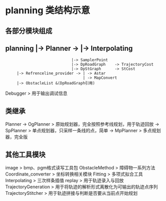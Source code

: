 # planning 类结构示意

## 各部分模块组成
planning |-> Planner          -> |-> Interpolating
-------------------------------------------------------------
                                 |-> SamplerPoint
                                 |-> DpRoadGraph    -> TrajectoryCost
                                 |-> DpStGraph      -> StCost
         |-> Refrenceline_provider -> | -> Astar
                                      | -> MapConvert
         |-> ObstacleList &(DpRoadGraph引用)
Debugger > 用于输出调试信息
## 类继承
Planner -> OgPlanner > 原始规划器，完全按照参考线规划，用于轨迹回放
        -> SpPlanner > 单点规划器，只采样一条线的点，简单
        -> MpPlanner > 多点规划器，完全版

## 其他工具模块
image > bmp、pgm格式读写工具包
ObstacleMethod > 障碍物一系列方法
Coordinate_converter > 坐标转换相关模块
Fitting > 多项式拟合工具
Interpolating > 三次样条插值
replay > 用于轨迹录入与回放
TrajectoryGeneration > 用于将轨迹的解析形式离散化为可输出的轨迹点序列
TrajectoryStitcher > 用于轨迹拼接与判断是否要从当前点开始规划